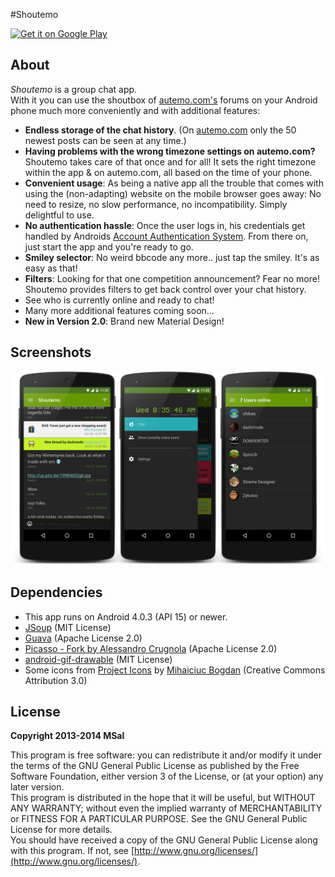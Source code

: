 #Shoutemo

[![Get it on Google Play](https://developer.android.com/images/brand/en_generic_rgb_wo_60.png)](https://play.google.com/store/apps/details?id=de.msal.shoutemo)

## About

_Shoutemo_ is a group chat app.  
With it you can use the shoutbox of [autemo.com's](http://autemo.com/forums/) forums on your Android phone much more conveniently and with additional features:

* **Endless storage of the chat history**. (On [autemo.com](http://autemo.com/forums/) only the 50 newest posts can be seen at any time.)
* **Having problems with the wrong timezone settings on autemo.com?** Shoutemo takes care of that once and for all! It sets the right timezone within the app & on autemo.com, all based on the time of your phone. 
* **Convenient usage**: As being a native app all the trouble that comes with using the (non-adapting) website on the mobile browser goes away: No need to resize, no slow performance, no incompatibility. Simply delightful to use.
* **No authentication hassle**: Once the user logs in, his credentials get handled by Androids [Account Authentication System](http://developer.android.com/reference/android/accounts/AbstractAccountAuthenticator.html). From there on, just start the app and you're ready to go.
* **Smiley selector**: No weird bbcode any more.. just tap the smiley. It's as easy as that!
* **Filters**: Looking for that one competition announcement? Fear no more! Shoutemo provides filters to get back control over your chat history.
* See who is currently online and ready to chat!
* Many more additional features coming soon...
* **New in Version 2.0**: Brand new Material Design!


## Screenshots

![Application screenshot](screenshot01.png)

## Dependencies

* This app runs on Android 4.0.3 (API 15) or newer.
* [JSoup](http://jsoup.org/) (MIT License)
* [Guava](http://code.google.com/p/guava-libraries/) (Apache License 2.0)
* [Picasso - Fork by Alessandro Crugnola](https://github.com/sephiroth74/picasso) (Apache License 2.0)
* [android-gif-drawable](https://github.com/koral--/android-gif-drawable) (MIT License)
* Some icons from [Project Icons](http://fav.me/d2ksp9k) by [Mihaiciuc Bogdan](http://bogo-d.deviantart.com) (Creative Commons Attribution 3.0)

## License

**Copyright 2013-2014 MSal**

This program is free software: you can redistribute it and/or modify it under the terms of the GNU General Public License as published by the Free Software Foundation, either version 3 of the License, or (at your option) any later version.  
This program is distributed in the hope that it will be useful, but WITHOUT ANY WARRANTY;
without even the implied warranty of MERCHANTABILITY or FITNESS FOR A PARTICULAR PURPOSE.
See the GNU General Public License for more details.  
You should have received a copy of the GNU General Public License along with this program. If not, see [http://www.gnu.org/licenses/](http://www.gnu.org/licenses/).

